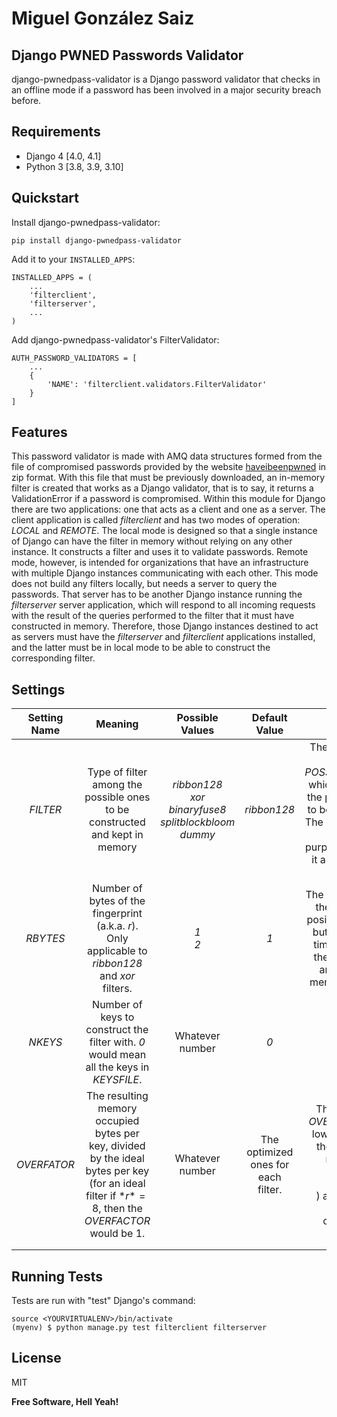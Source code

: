 # Miguel González Saiz
## Django PWNED Passwords Validator

django-pwnedpass-validator is a Django password validator that checks in an offline mode if a password has been involved in a major security breach before.


## Requirements

* Django 4 [4.0, 4.1]
* Python 3 [3.8, 3.9, 3.10]

## Quickstart


Install django-pwnedpass-validator:

    pip install django-pwnedpass-validator

Add it to your `INSTALLED_APPS`:


    INSTALLED_APPS = (
        ...
        'filterclient',
        'filterserver',
        ...
    )

Add django-pwnedpass-validator's FilterValidator:

    AUTH_PASSWORD_VALIDATORS = [
        ...
        {
            'NAME': 'filterclient.validators.FilterValidator'
        }
    ]


## Features

This password validator is made with AMQ data structures formed from the file of compromised passwords provided by the website [haveibeenpwned](https://haveibeenpwned.com/Passwords) in zip format. With this file that must be previously downloaded, an in-memory filter is created that works as a Django validator, that is to say, it returns a ValidationError if a password is compromised.
Within this module for Django there are two applications: one that acts as a client and one as a server. The client application is called *filterclient* and has two modes of operation: *LOCAL* and *REMOTE*. 
The local mode is designed so that a single instance of Django can have the filter in memory without relying on any other instance. It constructs a filter and uses it to validate passwords. Remote mode, however, is intended for organizations that have an infrastructure with multiple Django instances communicating with each other. This mode does not build any filters locally, but needs a server to query the passwords. That server has to be another Django instance running the *filterserver* server application, which will respond to all incoming requests with the result of the queries performed to the filter that it must have constructed in memory. Therefore, those Django instances destined to act as servers must have the *filterserver* and *filterclient* applications installed, and the latter must be in local mode to be able to construct the corresponding filter.


## Settings

| Setting Name | Meaning                                                                                                                                            | Possible Values                                                               | Default Value                       | Extra Info                                                                                                                                                                          |
|:------------:|:--------------------------------------------------------------------------------------------------------------------------------------------------:|:-----------------------------------------------------------------------------:|:-----------------------------------:|:-----------------------------------------------------------------------------------------------------------------------------------------------------------------------------------:|
| *FILTER*     | Type of filter among the possible ones to be constructed and kept in memory                                                                        | *ribbon128*<br />*xor*<br />*binaryfuse8*<br />*splitblockbloom*<br />*dummy* | *ribbon128*                         | There is a setting called *POSSIBLE_FILTERS* which contains all the possible filters to be constructed. The *dummy* filter is for testing purposes, because it always returns True. |
| *RBYTES*     | Number of bytes of the fingerprint (a.k.a. *r*). Only applicable to *ribbon128* and *xor* filters.                                                 | *1*<br />*2*                                                                  | *1*                                 | The larger *RBYTES* the fewer false positive rate (FPR) but, at the same time, the bigger the filter results and the more memory it needs.                                          |
| *NKEYS*      | Number of keys to construct the filter with. *0* would mean all the keys in *KEYSFILE*.                                                            | Whatever number                                                               | *0*                                 |                                                                                                                                                                                     |
| *OVERFATOR*  | The resulting memory occupied bytes per key, divided by the ideal bytes per key (for an ideal filter if $*r*=8$, then the *OVERFACTOR* would be 1. | Whatever number                                                               | The optimized ones for each filter. | The higher the *OVERFACTOR* the lower the FPR to the theoretical minimum ($$1/(2^r)$$) at the cost of memory occupancy.                                                                |
|              |                                                                                                                                                    |                                                                               |                                     |                                                                                                                                                                                     |
|              |                                                                                                                                                    |                                                                               |                                     |                                                                                                                                                                                     |



## Running Tests
Tests are run with "test" Django's command:

    source <YOURVIRTUALENV>/bin/activate
    (myenv) $ python manage.py test filterclient filterserver

## License
MIT

**Free Software, Hell Yeah!**
